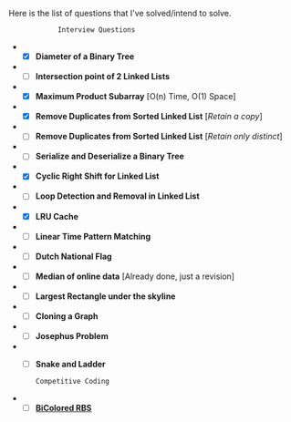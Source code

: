 Here is the list of questions that I've solved/intend to solve.   

                Interview Questions

* - [x] **Diameter of a Binary Tree**
* - [ ] **Intersection point of 2 Linked Lists**
* - [x] **Maximum Product Subarray** [O(n) Time, O(1) Space]
* - [x] **Remove Duplicates from Sorted Linked List** [_Retain a copy_]
* - [ ] **Remove Duplicates from Sorted Linked List** [_Retain only distinct_]
* - [ ] **Serialize and Deserialize a Binary Tree**
* - [x] **Cyclic Right Shift for Linked List**
* - [ ] **Loop Detection and Removal in Linked List**
* - [x] **LRU Cache**
* - [ ] **Linear Time Pattern Matching**
* - [ ] **Dutch National Flag**
* - [ ] **Median of online data** [Already done, just a revision]
* - [ ] **Largest Rectangle under the skyline**
* - [ ] **Cloning a Graph** 
* - [ ] **Josephus Problem**
* - [ ] **Snake and Ladder**    



        Competitive Coding
    
* - [ ] **[BiColored RBS](https://codeforces.com/contest/1167/problem/D)**

